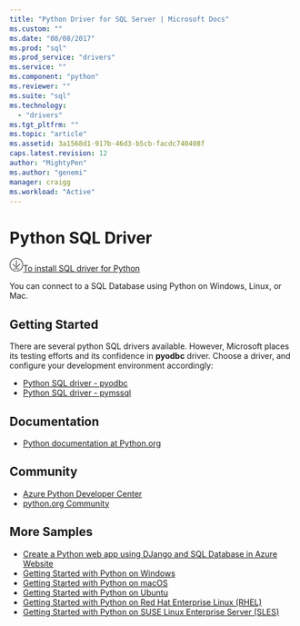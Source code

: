 ```yaml
---
title: "Python Driver for SQL Server | Microsoft Docs"
ms.custom: ""
ms.date: "08/08/2017"
ms.prod: "sql"
ms.prod_service: "drivers"
ms.service: ""
ms.component: "python"
ms.reviewer: ""
ms.suite: "sql"
ms.technology: 
  - "drivers"
ms.tgt_pltfrm: ""
ms.topic: "article"
ms.assetid: 3a1568d1-917b-46d3-b5cb-facdc740408f
caps.latest.revision: 12
author: "MightyPen"
ms.author: "genemi"
manager: craigg
ms.workload: "Active"
---
```

# Python SQL Driver

![Download-DownArrow-Circled](../../ssdt/media/download.png)[To install SQL driver for Python](../sql-connection-libraries.md#anchor-20-drivers-relational-access)

You can  connect to a SQL Database using Python on Windows, Linux, or Mac.   
  
## Getting Started  
There are several python SQL drivers available. However, Microsoft places its testing efforts and its confidence in **pyodbc** driver. Choose a driver, and configure your development environment accordingly:
* [Python SQL driver - pyodbc](pyodbc/python-sql-driver-pyodbc.md)
* [Python SQL driver - pymssql](pymssql/python-sql-driver-pymssql.md)
  
## Documentation  
* [Python documentation at Python.org](https://www.python.org/doc/)  
  
## Community  
* [Azure Python Developer Center](https://azure.microsoft.com/develop/python/)  
* [python.org Community](https://www.python.org/community/)  
  
## More Samples  
* [Create a Python web app using DJango and SQL Database in Azure Website](https://github.com/Microsoft/PTVS/wiki/Django-and-SQL-Database-on-Azure)
* [Getting Started with Python on Windows](https://www.microsoft.com/sql-server/developer-get-started/python/windows/)
* [Getting Started with Python on macOS](https://www.microsoft.com/sql-server/developer-get-started/python/mac/)
* [Getting Started with Python on Ubuntu](https://www.microsoft.com/sql-server/developer-get-started/python/ubuntu/)
* [Getting Started with Python on Red Hat Enterprise Linux (RHEL)](https://www.microsoft.com/sql-server/developer-get-started/python/rhel/)
* [Getting Started with Python on SUSE Linux Enterprise Server (SLES)](https://www.microsoft.com/sql-server/developer-get-started/python/sles/)
